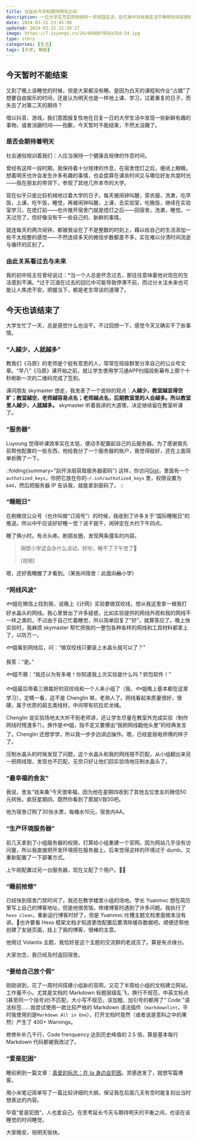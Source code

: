 ```yaml
---
title: 在延长今天和期待明天之间
description: 一位大学生充实而琐碎的一天校园生活，在忙碌中对自我生活节奏和时间安排的反思。
date: 2024-03-21 23:45:08
updated: 2024-03-31 22:39:27
image: https://7.isyangs.cn/24/66006f656a35d-24.jpg
type: story
categories: [生活]
tags: [大学, 睡眠]
---
```


## 今天暂时不能结束

又到了晚上该睡觉的时候，但是大家都没有睡。是因为白天的课程和作业“占据”了想要自由娱乐的时间，还是认为明天也是一样地上课、学习，过着重复的日子，而失去了对第二天的期待？

借以抖音、游戏，我们意图报复性地在日复一日的大学生活中发现一些新鲜有趣的事物，或者消磨时间——抱歉，今天暂时不能结束，不然太没趣了。

### 是否会期待着明天

社会通俗规训着我们：人应当保持一个健康且规律的作息时间。

曾经有这样一段时期，我保持着十分规律的作息，在宿舍熄灯之后，便闭上眼睛。想着明天也许会发生许多有趣的事情，也会盘算在课余时间又与哪位好友共度时光——我在朋友的带领下，参观了其他几所本市的大学。

现在似乎只是比较机械地过着大学的日子。每天被闹钟叫醒，穿衣服，洗漱，吃早饭，上课，吃午饭，睡觉，再被闹钟叫醒，上课，去实验室，吃晚饭，继续在实验室学习，在熄灯前——也许推开宿舍门就是熄灯之后——回宿舍，洗漱，睡觉。一天过完了，但好像没有干一些自己的、新鲜的事情。

就连每天的两次闹钟，都被我设在了不是整数的时刻上，藉以给自己的生活添加一些不太规整的感觉——不然连续多天的微信步数都差不多，实在难以分清时间流逝与循环的区别了。

### 由此关系看过去与未来

我的初中班主任曾经说过：*当一个人总是怀念过去，那往往意味着他对现在的生活感到不满。*过于沉湎在过去的回忆中可能导致停滞不前，而过分关注未来也可能让人焦虑不安。把握当下，都是老生常谈的道理了。

## 今天也该结束了

大学生忙了一天，总是感觉什么也没干。不过回想一下，感觉今天又确实干了些事情。

### “人越少，人就越多”

教我们《马原》的老师是个挺有意思的人，常常在班级群里分享自己的公众号文章。“早八”《马原》课开始之前，就让学生使用学习通APP扫描投影幕布上那个十秒刷新一次的二维码完成了签到。

课间朋友 skymaster 想走，我发表了一个诡辩的观点：**人越少，教室越显得空旷；教室越空，老师越容易点名；老师越点名，后期教室里的人会越多。所以教室里人越少，人就越多。** skymaster 听着我讲的大道理，决定继续留在教室听课了。

### “服务器”

Luyoung 觉得听课效率实在太低，便动手配置起自己的云服务器。为了感谢我先前帮他配置的一些东西，他给我分了一个服务器的账户，我觉得挺好，还在上面简单折腾了一下。

::folding{summary="刮开涂层获取服务器密码"}
这样，你访问[Gist](https://gist.github.com/L33Z22L11/fdac255fe90aa9677bf530e7792db703)，里面有一个`authotized_keys`，你把它放在你的`~/.ssh/authotized_keys` 里，权限设置为`644`，然后把服务器 IP 告诉我，就能拿到密码了。
::

### “睡眠日”

在刷微信公众号（也许叫做“订阅号”）的时候，我收到了许多关于“国际睡眠日”的推送。所以中午应该好好睡一觉？说干就干，闹钟定在大约下午四点。

睡了俩小时。有点头疼。刷朋友圈，发现两条撞车的内容。

> 隔壁小学这会办什么活动，好吵，睡不了下午觉了🥱
>
> [视频]

嗯，还好我睡醒了才看到。（某些间宿舍：此面向~~敌~~小学）

### “网线风波”

🐟姐在微信上找到我，说晚上《计网》实验要做双绞线，想从我这里拿一根我打好水晶头的网线。我心里冒出了许多疑惑，比如实验提供的网线外观和我的网线不一样之类的，不过由于自己忙着睡觉，所以简单回复了“好”，就算答应了。晚上快实验时，我麻烦 skymaster 帮忙把我的一整包各种各样的网线和工具材料都拿上了，以防万一。

🐟姐看到网线后，问：“做双绞线只要装上水晶头就可以了？”

我答：“是。”

🐟姐不屑：“我还以为有多难！你知道我上次实验是什么吗？抓包软件！”

🐟姐最后带着三根裁好的双绞线和一个人来小组了（我、🐟姐晚上基本都在这里学习），定睛一看，这不是 Chenglin 嘛，老熟人了。网线看起来质量很好，很硬，属于优质的超五类线材，中间带有抗拉尼龙绳。

Chenglin 说实验场地太大听不到老师讲，还让学生尽量在教室外完成实验（制作网线时残渣多?）。换作是🐟姐，指不定又要爆出“我把网线戳他头里”的经典发言了。Chenglin 还想学学，所以我一步步边讲边操作。嗯，已经是弱电师傅的样子了。

压制水晶头的时候发现了问题，这个水晶头和我的网线钳不匹配，从小组翻出来另一把网线钳，发现也不匹配，无奈只好让他们回实验场地压制水晶头了。

### “最幸福的舍友”

我说，舍友“钱来桑”今天很幸福，因为他在星期四收到了其他五位舍友的微信50元转账。<blur>疯狂星期四，既然你看到了那就V我50吧。</blur>

他为宿舍订购了30张水票，每桶水10元，宿舍内AA。

### “生产环境服务器”

前几天拿到了小组服务器的权限，打算给小组重建一个官网。因为网站几乎没有访问量，所以我直接把开发环境搭在服务器上。后来觉得这样的环境过于 dumb，又重新配置了一下部署方式。

上午刚配置过另一台服务器，现在又配了个用户。😵‍💫

### “睡前抢修”

已经快到宿舍门禁时间了，我还在教学楼里小组的场地。学长 Yuanmxc 想在简历里写上自己的博客地址，但是他很苦恼，修缮博客时遇到了许多问题。我执行了 `hexo clean`，重新运行博客时好了，但是 Yuanmxc 吐槽主题文档里面根本没有讲。🤔也许要看 Hexo 框架文档才知道更改配置后要清除缓存数据吧。顺便还帮他创建了友链页面，挂上了我的博客，很棒的主意。

他用过 Volantis 主题，我恰好是这个主题的交流群的老成员了。算是有点缘分。

大家勿念，我已经及时返回宿舍。

### “要给自己放个假”

刚刚讲到，花了一周时间搭建小组新的官网，又花了半周给小组的文档建立网站，工作量不小。尤其是文档的 Markdown 标题层级乱飞，换行不规范，中英文标点(甚至同一个括号对)不匹配，大小写不规范，该加粗、加引号的都用了“\`Code\`”语法标签……我尝试使用一款比较严格的 Markdown 语法插件（`markdownlint`，平时我使用的是`Markdown All in One`），打开文档时竟然（或者说是意料之中的果然）产生了 400+ Warnings。

修修补补几千行，Code frenquency 达到历史峰值的 2.5 倍，算是基本每行 Markdown 代码都被我改过了。

### “爱是犯困”

睡前刷到一篇文章：[真爱的标志：在 ta 身边会犯困](https://mp.weixin.qq.com/s/qIDkqa3zrDz6Tmz6lTZBjw)。灵感迸发了，就想写篇博客。

用小米笔记简单写了一篇比较详细的大纲，保证我在后面几天有空时能复刻出当时想表达的内容。

毕竟“爱是犯困”，人也爱自己。在思考延长今天与期待明天的平衡之间，也该在该睡觉的时间睡觉。

大家晚安，祝明天愉快。
